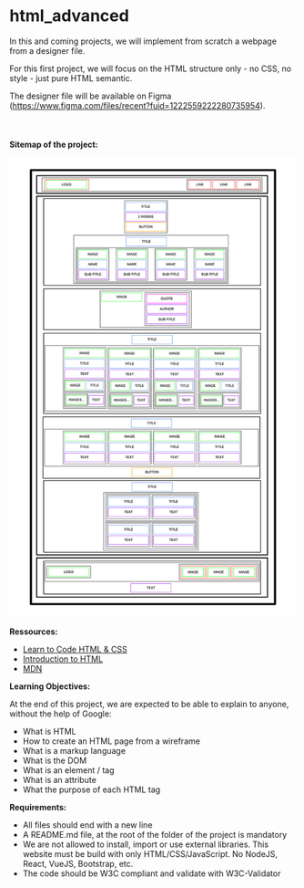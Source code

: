 # html_advanced



In this and coming projects, we will implement from scratch a webpage from a designer file.  

For this first project, we will focus on the HTML structure only - no CSS, no style - just pure HTML semantic.  

The designer file will be available on Figma (https://www.figma.com/files/recent?fuid=1222559222280735954).  
<br>
<br>
<br>
**Sitemap of the project:**

![sitemap](images/sitemap.jpg)

**Ressources:**

- [Learn to Code HTML & CSS](https://learn.shayhowe.com/html-css/)
- [Introduction to HTML](https://developer.mozilla.org/en-US/docs/Learn/HTML/Introduction_to_HTML)
- [MDN](https://developer.mozilla.org/en-US/)

**Learning Objectives:**

At the end of this project, we are expected to be able to explain to anyone, without the help of Google:

- What is HTML
- How to create an HTML page from a wireframe
- What is a markup language
- What is the DOM
- What is an element / tag
- What is an attribute
- What the purpose of each HTML tag

**Requirements:**

- All files should end with a new line
- A README.md file, at the root of the folder of the project is mandatory
- We are not allowed to install, import or use external libraries. This website must be build with only HTML/CSS/JavaScript. No NodeJS, React, VueJS, Bootstrap, etc.
- The code should be W3C compliant and validate with W3C-Validator